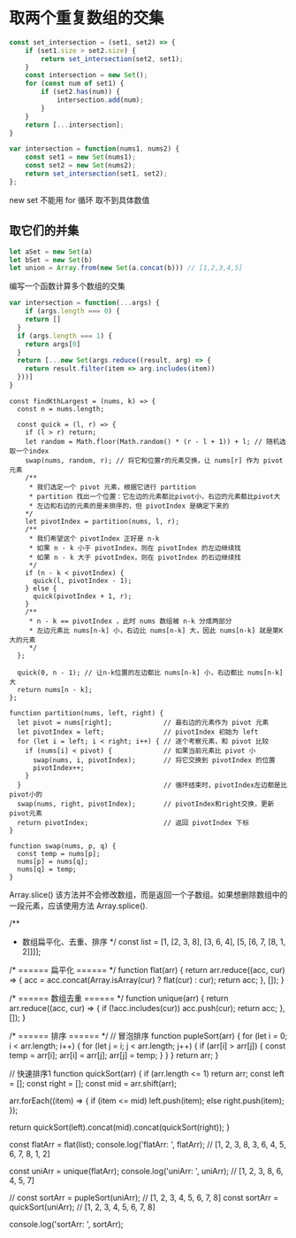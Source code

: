 # 取两个重复数组的交集

```js
const set_intersection = (set1, set2) => {
    if (set1.size > set2.size) {
        return set_intersection(set2, set1);
    }
    const intersection = new Set();
    for (const num of set1) {
        if (set2.has(num)) {
            intersection.add(num);
        }
    }
    return [...intersection];
}

var intersection = function(nums1, nums2) {
    const set1 = new Set(nums1);
    const set2 = new Set(nums2);
    return set_intersection(set1, set2);
};
```

new set 不能用 for 循环 取不到具体数值

## 取它们的并集

```js
let aSet = new Set(a)
let bSet = new Set(b)
let union = Array.from(new Set(a.concat(b))) // [1,2,3,4,5]
```

编写一个函数计算多个数组的交集

```js
var intersection = function(...args) {
    if (args.length === 0) {
    return []
  }
  if (args.length === 1) {
    return args[0]
  }
  return [...new Set(args.reduce((result, arg) => {
    return result.filter(item => arg.includes(item))
  }))]
}

```

```JS
const findKthLargest = (nums, k) => {
  const n = nums.length;

  const quick = (l, r) => {
    if (l > r) return;
    let random = Math.floor(Math.random() * (r - l + 1)) + l; // 随机选取一个index
    swap(nums, random, r); // 将它和位置r的元素交换，让 nums[r] 作为 pivot 元素
    /**
     * 我们选定一个 pivot 元素，根据它进行 partition
     * partition 找出一个位置：它左边的元素都比pivot小，右边的元素都比pivot大
     * 左边和右边的元素的是未排序的，但 pivotIndex 是确定下来的
    */
    let pivotIndex = partition(nums, l, r);
    /**
     * 我们希望这个 pivotIndex 正好是 n-k
     * 如果 n - k 小于 pivotIndex，则在 pivotIndex 的左边继续找
     * 如果 n - k 大于 pivotIndex，则在 pivotIndex 的右边继续找
     */
    if (n - k < pivotIndex) {
      quick(l, pivotIndex - 1);
    } else {
      quick(pivotIndex + 1, r);
    }
    /**
     * n - k == pivotIndex ，此时 nums 数组被 n-k 分成两部分
     * 左边元素比 nums[n-k] 小，右边比 nums[n-k] 大，因此 nums[n-k] 就是第K大的元素
     */
  };

  quick(0, n - 1); // 让n-k位置的左边都比 nums[n-k] 小，右边都比 nums[n-k] 大
  return nums[n - k];
};

function partition(nums, left, right) {
  let pivot = nums[right];             // 最右边的元素作为 pivot 元素
  let pivotIndex = left;               // pivotIndex 初始为 left
  for (let i = left; i < right; i++) { // 逐个考察元素，和 pivot 比较
    if (nums[i] < pivot) {             // 如果当前元素比 pivot 小
      swap(nums, i, pivotIndex);       // 将它交换到 pivotIndex 的位置
      pivotIndex++;
    }
  }                                    // 循环结束时，pivotIndex左边都是比pivot小的
  swap(nums, right, pivotIndex);       // pivotIndex和right交换，更新pivot元素
  return pivotIndex;                   // 返回 pivotIndex 下标
}

function swap(nums, p, q) {
  const temp = nums[p];
  nums[p] = nums[q];
  nums[q] = temp;
}

```

Array.slice() 该方法并不会修改数组，而是返回一个子数组。如果想删除数组中的一段元素，应该使用方法 Array.splice().



/**
 * 数组扁平化、去重、排序
 */
const list = [1, [2, 3, 8], [3, 6, 4], [5, [6, 7, [8, 1, 2]]]];

/* ====== 扁平化 ====== */
function flat(arr) {
  return arr.reduce((acc, cur) => {
    acc = acc.concat(Array.isArray(cur) ? flat(cur) : cur);
    return acc;
  }, []);
}

/* ====== 数组去重 ====== */
function unique(arr) {
  return arr.reduce((acc, cur) => {
    if (!acc.includes(cur)) acc.push(cur);
    return acc;
  }, []);
}

/* ====== 排序 ====== */
// 冒泡排序
function pupleSort(arr) {
  for (let i = 0; i < arr.length; i++) {
    for (let j = i; j < arr.length; j++) {
      if (arr[i] > arr[j]) {
        const temp = arr[i];
        arr[i] = arr[j];
        arr[j] = temp;
      }
    }
  }
  return arr;
}

// 快速排序1
function quickSort(arr) {
  if (arr.length <= 1) return arr;
  const left = [];
  const right = [];
  const mid = arr.shift(arr);

  arr.forEach((item) => {
    if (item <= mid) left.push(item);
    else right.push(item);
  });

  return quickSort(left).concat(mid).concat(quickSort(right));
}

const flatArr = flat(list);
console.log('flatArr: ', flatArr); // [1, 2, 3, 8, 3, 6, 4, 5, 6, 7, 8, 1, 2]

const uniArr = unique(flatArr);
console.log('uniArr: ', uniArr); // [1, 2, 3, 8, 6, 4, 5, 7]

// const sortArr = pupleSort(uniArr); // [1, 2, 3, 4, 5, 6, 7, 8]
const sortArr = quickSort(uniArr); // [1, 2, 3, 4, 5, 6, 7, 8]

console.log('sortArr: ', sortArr);
